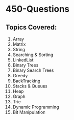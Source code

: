 # 450-Questions

## Topics Covered:

1.	Array
2.	Matrix
3.	String
4.	Searching & Sorting
5.	LinkedList
6.	Binary Trees
7.	Binary Search Trees
8.	Greedy
9. BackTracking
10.	Stacks & Queues
11.	Heap
12.	Graph
13.	Trie
14.	Dynamic Programming
15.	Bit Manipulation
